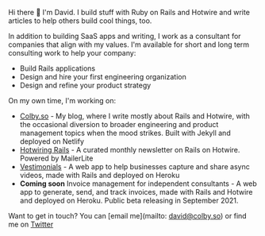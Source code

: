 Hi there 👋 I'm David. I build stuff with Ruby on Rails and Hotwire and write articles to help others build cool things, too. 

In addition to building SaaS apps and writing, I work as a consultant for companies that align with my values. I'm available for short and long term consulting work to help your company:

- Build Rails applications
- Design and hire your first engineering organization
- Design and refine your product strategy

On my own time, I'm working on:

- [Colby.so](https://colby.so/) - My blog, where I write mostly about Rails and Hotwire, with the occasional diversion to broader engineering and product management topics when the mood strikes. Built with Jekyll and deployed on Netlify
- [Hotwiring Rails](https://landing.mailerlite.com/webforms/landing/d7z0n0) - A curated monthly newsletter on Rails on Hotwire. Powered by MailerLite
- [Vestimonials](https://vestimonials.tv/) - A web app to help businesses capture and share async videos, made with Rails and deployed on Heroku
- **Coming soon** Invoice management for independent consultants - A web app to generate, send, and track invoices, made with Rails and Hotwire and deployed on Heroku. Public beta releasing in September 2021.

Want to get in touch? You can [email me](mailto: david@colby.so) or find me on [Twitter](https://twitter.com/davidcolbyatx)
